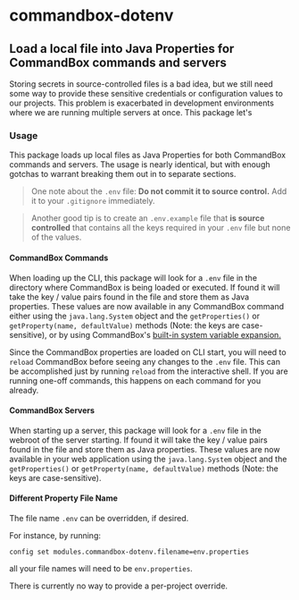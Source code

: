 # commandbox-dotenv

## Load a local file into Java Properties for CommandBox commands and servers

Storing secrets in source-controlled files is a bad idea, but we still need some way to provide these sensitive credentials or configuration values to our projects.  This problem is exacerbated in development environments where we are running multiple servers at once.  This package let's

### Usage

This package loads up local files as Java Properties for both CommandBox commands and servers.  The usage is nearly identical, but with enough gotchas to warrant breaking them out in to separate sections.

> One note about the `.env` file: **Do not commit it to source control.**  Add it to your `.gitignore` immediately.

> Another good tip is to create an `.env.example` file that **is source controlled** that contains all the keys required in your `.env` file but none of the values.

#### CommandBox Commands

When loading up the CLI, this package will look for a `.env` file in the directory where CommandBox is being loaded or executed.  If found it will take the key / value pairs found in the file and store them as Java properties.  These values are now available in any CommandBox command either using the `java.lang.System` object and the `getProperties()` or `getProperty(name, defaultValue)` methods (Note: the keys are case-sensitive), or by using CommandBox's [built-in system variable expansion.](https://commandbox.ortusbooks.com/content/usage/execution/system-settings.html)

Since the CommandBox properties are loaded on CLI start, you will need to `reload` CommandBox before seeing any changes to the `.env` file.  This can be accomplished just by running `reload` from the interactive shell.  If you are running one-off commands, this happens on each command for you already.

#### CommandBox Servers

When starting up a server, this package will look for a `.env` file in the webroot of the server starting.  If found it will take the key / value pairs found in the file and store them as Java properties.  These values are now available in your web application using the `java.lang.System` object and the `getProperties()` or `getProperty(name, defaultValue)` methods (Note: the keys are case-sensitive).

#### Different Property File Name

The file name `.env` can be overridden, if desired.

For instance, by running:
```
config set modules.commandbox-dotenv.filename=env.properties
```
all your file names will need to be `env.properties`.

There is currently no way to provide a per-project override.
